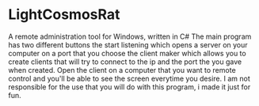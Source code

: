 # LightCosmosRat
A remote administration tool for Windows, written in C#
The main program has two different buttons
the start listening which opens a server on your computer on a port that you choose
the client maker which allows you to create clients that will try to connect to the ip and the port
the you gave when created. Open the client on a computer that you want to remote control and you'll be able
to see the screen everytime you desire.
I am not responsible for the use that you will do with this program, i made it just for fun.
